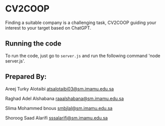 # CV2COOP

Finding a suitable company is a challenging task, CV2COOP guiding your interest to your target based on ChatGPT.


## Running the code

To run the code, just go to `server.js` and run the following command 'node server.js'.

## Prepared By:
Areej Turky Alotaibi	atsalotaibi03@sm.imamu.edu.sa

Raghad Adel Alshabana	raaalshabana@sm.imamu.edu.sa

Slima Mohammed bnous	smbjlal@sm.imamu.edu.sa

Shoroog Saad Alarifi	sssalarifi@sm.imamu.edu.sa
